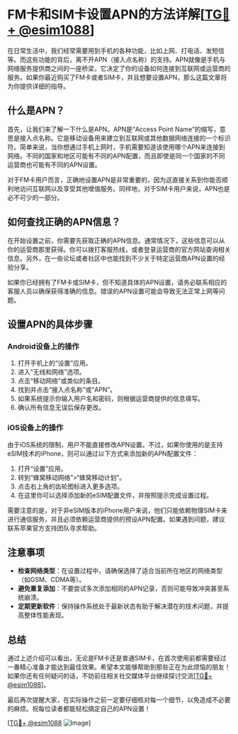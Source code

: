 # FM卡和SIM卡设置APN的方法详解[[TG💪+ @esim1088](https://t.me/s/esim1088)]

在日常生活中，我们经常需要用到手机的各种功能，比如上网、打电话、发短信等。而这些功能的背后，离不开APN（接入点名称）的支持。APN就像是手机与网络服务提供商之间的一座桥梁，它决定了你的设备如何连接到互联网或运营商的服务。如果你最近购买了FM卡或者SIM卡，并且想要设置APN，那么这篇文章将为你提供详细的指导。

## 什么是APN？

首先，让我们来了解一下什么是APN。APN是“Access Point Name”的缩写，意思是接入点名称。它是移动设备用来建立到互联网或其他数据网络连接的一个标识符。简单来说，当你想通过手机上网时，手机需要知道该使用哪个APN来连接到网络。不同的国家和地区可能有不同的APN配置，而且即使是同一个国家的不同运营商也可能有不同的APN设置。

对于FM卡用户而言，正确地设置APN是非常重要的，因为这直接关系到你能否顺利地访问互联网以及享受其他增值服务。同样地，对于SIM卡用户来说，APN也是必不可少的一部分。

## 如何查找正确的APN信息？

在开始设置之前，你需要先获取正确的APN信息。通常情况下，这些信息可以从你的运营商那里获得。你可以拨打客服热线，或者登录运营商的官方网站查询相关信息。另外，在一些论坛或者社区中也能找到不少关于特定运营商APN设置的经验分享。

如果你已经拥有了FM卡或SIM卡，但不知道具体的APN设置，请务必联系相应的客服人员以确保获得准确的信息。错误的APN设置可能会导致无法正常上网等问题。

## 设置APN的具体步骤

### Android设备上的操作

1. 打开手机上的“设置”应用。
2. 进入“无线和网络”选项。
3. 点击“移动网络”或类似的条目。
4. 找到并点击“接入点名称”或“APN”。
5. 如果系统提示你输入用户名和密码，则根据运营商提供的信息填写。
6. 确认所有信息无误后保存更改。

### iOS设备上的操作

由于iOS系统的限制，用户不能直接修改APN设置。不过，如果你使用的是支持eSIM技术的iPhone，则可以通过以下方式来添加新的APN配置文件：

1. 打开“设置”应用。
2. 转到“蜂窝移动网络”>“蜂窝移动计划”。
3. 点击右上角的齿轮图标进入更多选项。
4. 在这里你可以选择添加新的eSIM配置文件，并按照提示完成设置过程。

需要注意的是，对于非eSIM版本的iPhone用户来说，他们只能依赖物理SIM卡来进行通信服务，并且必须依赖运营商提供的预设APN配置。如果遇到问题，建议联系苹果官方支持团队寻求帮助。

## 注意事项

- **检查网络类型**：在设置过程中，请确保选择了适合当前所在地区的网络类型（如GSM、CDMA等）。
- **避免重复添加**：不要尝试多次添加相同的APN记录，否则可能导致冲突甚至系统崩溃。
- **定期更新软件**：保持操作系统处于最新状态有助于解决潜在的技术问题，并提高整体性能表现。

## 总结

通过上述介绍可以看出，无论是FM卡还是普通SIM卡，在首次使用前都需要经过一番精心准备才能达到最佳效果。希望本文能够帮助到那些正在为此烦恼的朋友！如果你还有任何疑问的话，不妨前往相关社交媒体平台继续探讨交流[[TG💪+ @esim1088](https://t.me/s/esim1088)]。

最后再次提醒大家，在实际操作之前一定要仔细核对每一个细节，以免造成不必要的麻烦。祝每位读者都能轻松搞定自己的APN设置！

[[TG💪+ @esim1088](https://t.me/s/esim1088) ![Image](https://i.postimg.cc/4NQfJmqS/Snipaste-2025-05-13-00-14-12.png)]